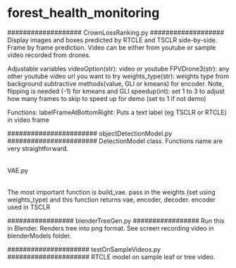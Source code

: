 # forest_health_monitoring

###################
CrownLossRanking.py
###################
Display images and boxes predicted by RTCLE and TSCLR side-by-side. Frame by frame prediction. 
Video can be either from youtube or sample video recorded from drones.

Adjustable variables
videoOption(str): video or youtube
FPVDrone3(str): any other youtube video url you want to try
weights_type(str): weights type from background subtractive methods(value, GLI or kmeans) for encoder. Note, flipping is needed (-1) for kmeans and GLI
speedup(int): set 1 to 3 to adjust how many frames to skip to speed up for demo (set to 1 if not demo)

Functions:
labelFrameAtBottomRight: Puts a text label (eg TSCLR or RTCLE) in video frame

#######################
objectDetectionModel.py
#######################
DetectionModel class. Functions name are very straightforward.

######
VAE.py
######
The most important function is build_vae. pass in the weights (set using weights_type) and this function returns vae, encoder, decoder.
encoder used in TSCLR


#################
blenderTreeGen.py
#################
Run this in Blender. Renders tree into png format. See screen recording video in blenderModels folder.

#####################
testOnSampleVideos.py
#####################
RTCLE model on sample leaf or tree video.

